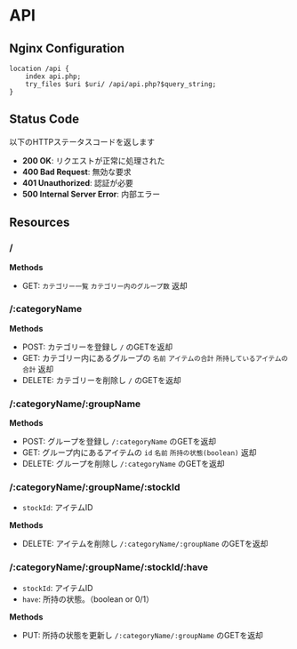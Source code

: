 # API
## Nginx Configuration
```
location /api {
    index api.php;
    try_files $uri $uri/ /api/api.php?$query_string;
}
```

## Status Code
以下のHTTPステータスコードを返します
* **200 OK**: リクエストが正常に処理された
* **400 Bad Request**: 無効な要求
* **401 Unauthorized**: 認証が必要
* **500 Internal Server Error**: 内部エラー

## Resources
### /
**Methods**
* GET: `カテゴリー一覧` `カテゴリー内のグループ数` 返却

### /:categoryName
**Methods**
* POST: カテゴリーを登録し `/` のGETを返却
* GET: カテゴリー内にあるグループの `名前` `アイテムの合計` `所持しているアイテムの合計` 返却
* DELETE: カテゴリーを削除し `/` のGETを返却

### /:categoryName/:groupName
**Methods**
* POST: グループを登録し `/:categoryName` のGETを返却
* GET: グループ内にあるアイテムの `id` `名前` `所持の状態(boolean)` 返却
* DELETE: グループを削除し `/:categoryName` のGETを返却

### /:categoryName/:groupName/:stockId
* `stockId`: アイテムID

**Methods**
* DELETE: アイテムを削除し `/:categoryName/:groupName` のGETを返却

### /:categoryName/:groupName/:stockId/:have
* `stockId`: アイテムID
* `have`: 所持の状態。（boolean or 0/1）

**Methods**
* PUT: 所持の状態を更新し `/:categoryName/:groupName` のGETを返却
